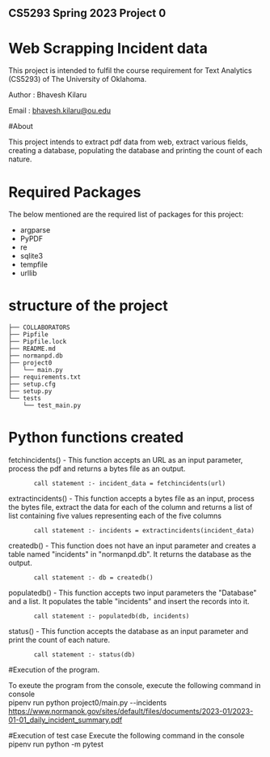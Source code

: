 ## CS5293 Spring 2023 Project 0

Web Scrapping Incident data
===

This project is intended to fulfil the course requirement for Text Analytics (CS5293) of The University of Oklahoma.

Author : Bhavesh Kilaru

Email  : bhavesh.kilaru@ou.edu

#About

This project intends to extract pdf data from web, extract various fields, creating a database, populating the database and printing the count of each nature.

# Required Packages
The below mentioned are the required list of packages for this project:

- argparse
- PyPDF
- re
- sqlite3
- tempfile
- urllib

# structure of the project

```
├── COLLABORATORS
├── Pipfile
├── Pipfile.lock
├── README.md
├── normanpd.db
├── project0
│   └── main.py
├── requirements.txt
├── setup.cfg
├── setup.py
└── tests
    └── test_main.py
```

# Python functions created

fetchincidents() - This function accepts an URL as an input parameter, process the pdf and returns a bytes file as an output.

		   call statement :- incident_data = fetchincidents(url)

extractincidents() - This function accepts a bytes file as an input, process the bytes file, extract the data for each of the column and returns a list of list containing five values representing each of the five columns

		   call statement :- incidents = extractincidents(incident_data)

createdb() - This function does not have an input parameter and creates a table named "incidents" in "normanpd.db". It returns the database as the output.

		   call statement :- db = createdb()

populatedb() - This function accepts two input parameters the "Database" and a list. It populates the table "incidents" and insert the records into it.

		   call statement :- populatedb(db, incidents)

status() - This function accepts the database as an input parameter and print the count of each nature.
	
		   call statement :- status(db)

#Execution of the program.

To exeute the program from the console,	execute the following command in console
<br />pipenv run python project0/main.py --incidents https://www.normanok.gov/sites/default/files/documents/2023-01/2023-01-01_daily_incident_summary.pdf

#Execution of test case
Execute the following command in the console
<br /> pipenv run python -m pytest



